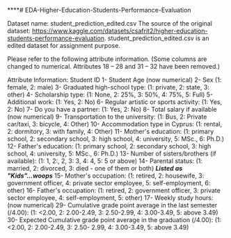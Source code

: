 ****# EDA-Higher-Education-Students-Performance-Evaluation

Dataset name: student_prediction_edited.csv
The source of the original dataset: https://www.kaggle.com/datasets/csafrit2/higher-education-students-performance-evaluation.
student_prediction_edited.csv is an edited dataset for assignment purpose.

Please refer to the following attribute information.
(Some columns are changed to numerical. Attributes 18 – 28 and 31 – 32 have been removed.)

Attribute Information:
Student ID
1- Student Age (now numerical)
2- Sex (1: female, 2: male)
3- Graduated high-school type: (1: private, 2: state, 3: other)
4- Scholarship type: (1: None, 2: 25%, 3: 50%, 4: 75%, 5: Full)
5- Additional work: (1: Yes, 2: No)
6- Regular artistic or sports activity: (1: Yes, 2: No)
7- Do you have a partner: (1: Yes, 2: No)
8- Total salary if available (now numerical)
9- Transportation to the university: (1: Bus, 2: Private car/taxi, 3: bicycle, 4: Other)
10- Accommodation type in Cyprus: (1: rental, 2: dormitory, 3: with family, 4: Other)
11- Mother's education: (1: primary school, 2: secondary school, 3: high school, 4: university,
5: MSc., 6: Ph.D.)
12- Father's education: (1: primary school, 2: secondary school, 3: high school, 4: university,
5: MSc., 6: Ph.D.)
13- Number of sisters/brothers (if available): (1: 1, 2:, 2, 3: 3, 4: 4, 5: 5 or above)
14- Parental status: (1: married, 2: divorced, 3: died - one of them or both) ***Listed as
"Kids"...woops***
15- Mother's occupation: (1: retired, 2: housewife, 3: government officer, 4: private sector
employee, 5: self-employment, 6: other)
16- Father's occupation: (1: retired, 2: government officer, 3: private sector employee, 4:
self-employment, 5: other)
17- Weekly study hours: (now numerical)
29- Cumulative grade point average in the last semester (/4.00): (1: <2.00, 2: 2.00-2.49, 3: 2.50-2.99, 4: 3.00-3.49, 5: above 3.49)
30- Expected Cumulative grade point average in the graduation (/4.00): (1: <2.00, 2: 2.00-2.49, 3: 2.50- 2.99, 4: 3.00-3.49, 5: above 3.49)
